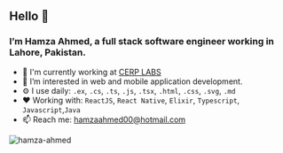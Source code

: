 ## Hello 👋 
### I’m Hamza Ahmed, a full stack software engineer working in Lahore, Pakistan.

- 🏢 I'm currently working at [CERP LABS](https://labs.cerp.org.pk/)
- 👀 I’m interested in web and mobile application development. 
- ⚙️ I use daily: `.ex`, `.cs`, `.ts`, `.js`, `.tsx`, `.html`, `.css`, `.svg`, `.md`
- ❤ Working with: `ReactJS`, `React Native`, `Elixir`, `Typescript`, `Javascript`,`Java`
- 📫 Reach me: hamzaahmed00@hotmail.com

<p align="left"> <img src="http://komarev.com/ghpvc/?username=hmzahmed&style=flat&color=blueviolet" alt="hamza-ahmed"/> </p>
